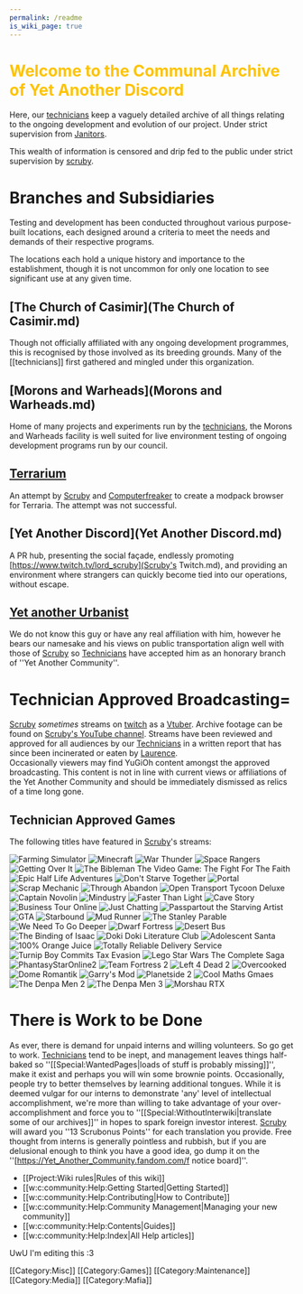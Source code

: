```yaml
---
permalink: /readme
is_wiki_page: true
---
```

# <span style="color:#FFC300;">Welcome to the Communal Archive of Yet Another Discord
Here, our [technicians](technicians.md) keep a vaguely detailed archive of all things relating to the ongoing development and evolution of our project. Under strict supervision from [Janitors](Janitors.md).

This wealth of information is censored and drip fed to the public under strict supervision by [scruby](scruby.md).

# <!--<span style="color:#FFC300;">-->Branches and Subsidiaries
Testing and development has been conducted throughout various purpose-built locations, each designed around a criteria to meet the needs and demands of their respective programs.

The locations each hold a unique history and importance to the establishment, though it is not uncommon for only one location to see significant use at any given time.

## [The Church of Casimir](The Church of Casimir.md)
Though not officially affiliated with any ongoing development programmes, this is recognised by those involved as its breeding grounds. Many of the [[technicians]] first gathered and mingled under this organization.
## [Morons and Warheads](Morons and Warheads.md)
Home of many projects and experiments run by the [technicians](technicians.md), the Morons and Warheads facility is well suited for live environment testing of ongoing development programs run by our council.
## [Terrarium](Terrarium.md)
An attempt by [Scruby](scruby.md) and [Computerfreaker](Computerfreaker.md) to create a modpack browser for Terraria. The attempt was not successful.
## [Yet Another Discord](Yet Another Discord.md)
A PR hub, presenting the social façade, endlessly promoting [https://www.twitch.tv/lord_scruby](Scruby's Twitch.md), and providing an environment where strangers can quickly become tied into our operations, without escape.
## [Yet another Urbanist](https://www.youtube.com/c/YetAnotherUrbanist)
We do not know this guy or have any real affiliation with him, however he bears our namesake and his views on public transportation align well with those of [Scruby](scruby.md) so [Technicians](technicians.md) have accepted him as an honorary branch of ''Yet Another Community''.

# Technician Approved Broadcasting=
[Scruby](scruby.md) *sometimes* streams on [twitch](https://clips.twitch.tv/WealthyCrepuscularClamBleedPurple-IACOBj1Z6QyG_lfb) as a [Vtuber](vtuber.md). Archive footage can be found on [Scruby's YouTube channel](https://www.youtube.com/channel/UCXINzNbepI3vT29GBLpTJRQ). Streams have been reviewed and approved for all audiences by our [Technicians](technicians.md) in a written report that has since been incinerated or eaten by [Laurence](Laurence.md).
<br />Occasionally viewers may find YuGiOh content amongst the approved broadcasting. This content is not in line with current views or affiliations of the Yet Another Community and should be immediately dismissed as relics of a time long gone.

## Technician Approved Games
The following titles have featured in [Scruby](scruby.md)'s streams:<br/>
<!-- <gallery  position="centre" captionalign="right" navigation="true" width="144" spacing="small"> -->
![Farming Simulator](../assets/YAD/Thumbnails/GamesFarmingSim.jpg)
![Minecraft](../assets/YAD/Thumbnails/GamesMinecraft.jpg)
![War Thunder](../assets/YAD/Thumbnails/GamesWarThunderr.jpg)
![Space Rangers](../assets/YAD/Thumbnails/GamesSpaceRangers.jpg_)
![Getting Over It](../assets/YAD/Thumbnails/GamesGOIWBF.jpg)
![The Bibleman The Video Game: The Fight For The Faith](../assets/YAD/Thumbnails/GamesBibleman-video-game.jpg)
![Epic Half Life Adventures](../assets/YAD/Thumbnails/GamesHalfLife.jpg)
![Don't Starve Together](../assets/YAD/Thumbnails/GamesDontStarveTogether.jpg)
![Portal](../assets/YAD/Thumbnails/GamesPortal.jpg)
![Scrap Mechanic](../assets/YAD/Thumbnails/GamesScrap.jpg)
![Through Abandon](../assets/YAD/Thumbnails/GamesAbandon.jpg)
![Open Transport Tycoon Deluxe](../assets/YAD/Thumbnails/GamesOTTD.jpg)
![Captain Novolin](../assets/YAD/Thumbnails/GamesNovolin.jpg)
![Mindustry](../assets/YAD/Thumbnails/GamesMindustry.jpg)
![Faster Than Light](../assets/YAD/Thumbnails/GamesFTL.jpg)
![Cave Story](../assets/YAD/Thumbnails/GamesCaveStory.jpg)
![Business Tour Online](../assets/YAD/Thumbnails/GamesBusinessTour.jpg)
![Just Chatting](../assets/YAD/Thumbnails/GamesJustChatting.jpg)
![Passpartout the Starving Artist](../assets/YAD/Thumbnails/GamesPasspartout,jpg.jpg)
![GTA](../assets/YAD/Thumbnails/GamesGTA.jpg)
![Starbound](../assets/YAD/Thumbnails/GamesStarbound.jpg)
![Mud Runner](../assets/YAD/Thumbnails/GamesMudRunner.jpg)
![The Stanley Parable](../assets/YAD/Thumbnails/GamesStanley.jpg)
![We Need To Go Deeper](../assets/YAD/Thumbnails/GamesDeeper.jpg)
![Dwarf Fortress](../assets/YAD/Thumbnails/GamesDF.jpg)
![Desert Bus](../assets/YAD/Thumbnails/GamesDesertBus.jpg)
![The Binding of Isaac](../assets/YAD/Thumbnails/GamesBinding.jpg)
![Doki Doki Literature Club](../assets/YAD/Thumbnails/GamesDokiDoki.jpg)
![Adolescent Santa](../assets/YAD/Thumbnails/GamesAdolescentSanta.jpg)
![100% Orange Juice](../assets/YAD/Thumbnails/Games100OJ.jpg)
![Totally Reliable Delivery Service](../assets/YAD/Thumbnails/GamesTRDS.jpg)
![Turnip Boy Commits Tax Evasion](../assets/YAD/Thumbnails/GamesTurnip.jpg)
![Lego Star Wars The Complete Saga](../assets/YAD/Thumbnails/GamesCompleteSaga.jpg)
![PhantasyStarOnline2](../assets/YAD/Thumbnails/GamesPSO2NG.jpg)
![Team Fortress 2](../assets/YAD/Thumbnails/GamesTF2.jpg)
![Left 4 Dead 2](../assets/YAD/Thumbnails/GamesL4D2.jpg)
![Overcooked](../assets/YAD/Thumbnails/GamesOvercooked.jpg)
![Dome Romantik](../assets/YAD/Thumbnails/GamesDR.jpg|link=])
![Garry's Mod](../assets/YAD/Thumbnails/GamesGMod.jpg)
![Planetside 2](../assets/YAD/Thumbnails/GamesPS2.jpg)
![Cool Maths Gmaes](../assets/YAD/Thumbnails/GamesCoolMaths.jpg)
![The Denpa Men 2](../assets/YAD/Thumbnails/GamesTDM2.jpg)
![The Denpa Men 3](../assets/YAD/Thumbnails/GamesTDM3.jpg)
![Morshau RTX](../assets/YAD/Thumbnails/GamesMorshau.jpg)
<!-- </gallery><br/> -->

# There is Work to be Done
As ever, there is demand for unpaid interns and willing volunteers. So go get to work.
[Technicians](technicians.md) tend to be inept, and management leaves things half-baked so ''[[Special:WantedPages|loads of stuff is probably missing]]'', make it exist and perhaps you will win some brownie points.
Occasionally, people try to better themselves by learning additional tongues. While it is deemed vulgar for our interns to demonstrate 'any' level of intellectual accomplishment, we're more than willing to take advantage of your over-accomplishment and force you to ''[[Special:WithoutInterwiki|translate some of our archives]]'' in hopes to spark foreign investor interest. [Scruby](scruby.md) will award you ''13 Scrubonus Points'' for each translation you provide.
Free thought from interns is generally pointless and rubbish, but if you are delusional enough to think you have a good idea, go dump it on the ''[https://Yet_Another_Community.fandom.com/f notice board]''.

* [[Project:Wiki rules|Rules of this wiki]]
* [[w:c:community:Help:Getting Started|Getting Started]]
* [[w:c:community:Help:Contributing|How to Contribute]]
* [[w:c:community:Help:Community Management|Managing your new community]]
* [[w:c:community:Help:Contents|Guides]]
* [[w:c:community:Help:Index|All Help articles]]



UwU I'm editing this :3<mainpage-endcolumn />


<mainpage-endcolumn />
[[Category:Misc]]
[[Category:Games]]
[[Category:Maintenance]]
[[Category:Media]]
[[Category:Mafia]]
